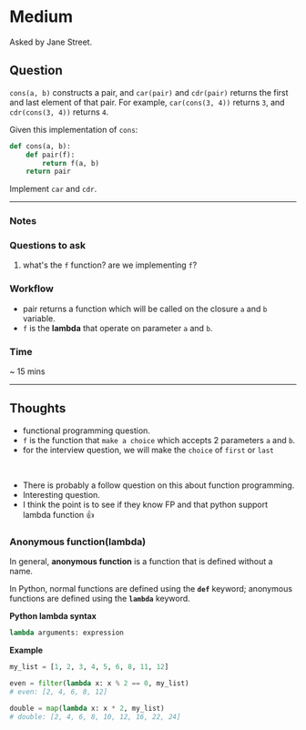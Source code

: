 # Medium

Asked by Jane Street.

## Question

`cons(a, b)` constructs a pair, and `car(pair)` and `cdr(pair)` returns the first and last element of that pair. For example, `car(cons(3, 4))` returns `3`, and `cdr(cons(3, 4))` returns `4`.

Given this implementation of `cons`:

```python
def cons(a, b):
    def pair(f):
        return f(a, b)
    return pair
```

Implement `car` and `cdr`.

---

### Notes

### Questions to ask

1. what's the `f` function? are we implementing `f`?

### Workflow

* pair returns a function which will be called on the closure `a` and `b` variable.
* `f` is the **lambda** that operate on parameter `a` and `b`.

### Time

~ 15 mins

---

## Thoughts

* functional programming question.
* `f` is the function that `make a choice` which accepts 2 parameters `a` and `b`.
* for the interview question, we will make the `choice` of `first` or `last`

&nbsp;

* There is probably a follow question on this about function programming.
* Interesting question.
* I think the point is to see if they know FP and that python support lambda function 👍

### Anonymous function(lambda)

In general, **anonymous function** is a function that is defined without a name.

In Python, normal functions are defined using the **`def`** keyword; anonymous functions are defined using the **`lambda`** keyword.

**Python lambda syntax**
```python
lambda arguments: expression
```

**Example**
```python
my_list = [1, 2, 3, 4, 5, 6, 8, 11, 12]

even = filter(lambda x: x % 2 == 0, my_list)
# even: [2, 4, 6, 8, 12]

double = map(lambda x: x * 2, my_list)
# double: [2, 4, 6, 8, 10, 12, 16, 22, 24]
```
